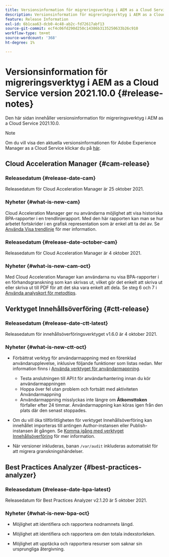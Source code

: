 ```yaml
---
title: Versionsinformation för migreringsverktyg i AEM as a Cloud Service version 2021.10.0
description: Versionsinformation för migreringsverktyg i AEM as a Cloud Service version 2021.11.0
feature: Release Information
exl-id: 6b1caa63-dcb0-4c48-ab2c-fd72617abf13
source-git-commit: ecf4c06fd290d250c14386b3135250633b26c910
workflow-type: tm+mt
source-wordcount: '368'
ht-degree: 1%

---
```


# Versionsinformation för migreringsverktyg i AEM as a Cloud Service version 2021.10.0 {#release-notes}

Den här sidan innehåller versionsinformation för migreringsverktyg i AEM as a Cloud Service 2021.10.0.

>[!NOTE]
>Om du vill visa den aktuella versionsinformationen för Adobe Experience Manager as a Cloud Service klickar du på [här](https://experienceleague.adobe.com/docs/experience-manager-cloud-service/content/release-notes/release-notes/release-notes-current.html).

## Cloud Acceleration Manager {#cam-release}

### Releasedatum {#release-date-cam}

Releasedatum för Cloud Acceleration Manager är 25 oktober 2021.

### Nyheter {#what-is-new-cam}

Cloud Acceleration Manager ger nu användarna möjlighet att visa historiska BPA-rapporter i en trendlinjerapport. Med den här rapporten kan man se hur arbetet fortskrider i en grafisk representation som är enkel att ta del av. Se [Använda Visa trendlinje](https://experienceleague.adobe.com/docs/experience-manager-cloud-service/content/migration-journey/cloud-acceleration-manager/using-cam/cam-readiness-phase.html#trendline-view-cam) för mer information.

### Releasedatum {#release-date-october-cam}

Releasedatum för Cloud Acceleration Manager är 4 oktober 2021.

### Nyheter {#what-is-new-cam-oct}

Med Cloud Acceleration Manager kan användarna nu visa BPA-rapporter i en förhandsgranskning som kan skrivas ut, vilket gör det enkelt att skriva ut eller skriva ut till PDF för att det ska vara enkelt att dela. Se steg 6 och 7 i [Använda analyskort för metodtips](https://experienceleague.adobe.com/docs/experience-manager-cloud-service/content/migration-journey/cloud-acceleration-manager/using-cam/cam-readiness-phase.html#best-practices-analysis).


## Verktyget Innehållsöverföring {#ctt-release}

### Releasedatum {#release-date-ctt-latest}

Releasedatum för innehållsöverföringsverktyget v1.6.0 är 4 oktober 2021.

### Nyheter {#what-is-new-ctt-oct}

* Förbättrat verktyg för användarmappning med en förenklad användarupplevelse, inklusive följande funktioner som listas nedan. Mer information finns i [Använda verktyget för användarmappning](https://experienceleague.adobe.com/docs/experience-manager-cloud-service/content/migration-journey/cloud-migration/content-transfer-tool/legacy-user-mapping-tool/using-user-mapping-tool-legacy.html).
   * Testa anslutningen till API:t för användarhantering innan du kör användarmappningen
   * Hoppa över fel utan problem och fortsätt med aktiviteten Användarmappning
   * Användarmappning misslyckas inte längre om **Åtkomsttoken** förfaller efter 24 timmar. Användarmappning kan köras igen från den plats där den senast stoppades.

* Om du vill öka tillförlitligheten för verktyget Innehållsöverföring kan innehållet importeras till antingen Author-instansen eller Publish-instansen åt gången. Se [Komma igång med verktyget Innehållsöverföring](https://experienceleague.adobe.com/docs/experience-manager-cloud-service/content/migration-journey/cloud-migration/content-transfer-tool/getting-started-content-transfer-tool.html) för mer information.

* När versioner inkluderas, banan `/var/audit` inkluderas automatiskt för att migrera granskningshändelser.

## Best Practices Analyzer {#best-practices-analyzer}

### Releasedatum {#release-date-bpa-latest}

Releasedatum för Best Practices Analyzer v2.1.20 är 5 oktober 2021.

### Nyheter {#what-is-new-bpa-oct}

* Möjlighet att identifiera och rapportera nodnamnets längd.

* Möjlighet att identifiera och rapportera om den totala indexstorleken.

* Möjlighet att upptäcka och rapportera resurser som saknar sin ursprungliga återgivning.
